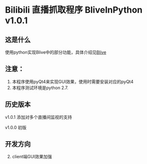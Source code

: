 # Bilibili 直播抓取程序 BliveInPython v1.0.1##  这是什么使用python实现Blive中的部分功能，具体介绍见[Blive](https://github.com/GameShare/BLive)## 注意：1. 本程序使用pyQt4来实现GUI效果，使用时需要安装对应的pyQt42. 本程序测试环境是python 2.7.##  历史版本v1.0.1添加对多个直播间监视的支持v1.0.0初版##	开发方向2. client端GUI效果加强